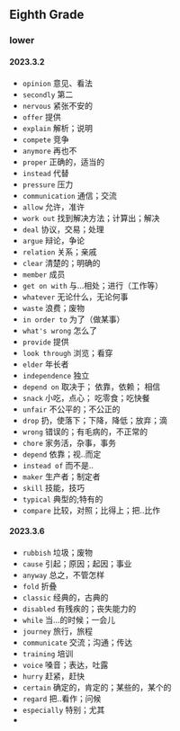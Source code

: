 ## Eighth Grade

### lower

#### 2023.3.2

* `opinion` 意见、看法
* `secondly` 第二
* `nervous` 紧张不安的 
* `offer` 提供
* `explain` 解析；说明
* `compete` 竞争
* `anymore` 再也不
* `proper` 正确的，适当的
* `instead` 代替
* `pressure` 压力
* `communication` 通信；交流
* `allow` 允许，准许
* `work out` 找到解决方法；计算出；解决
* `deal` 协议，交易；处理
* `argue` 辩论，争论
* `relation` 关系；亲戚
* `clear` 清楚的；明确的
* `member` 成员
* `get on with` 与...相处；进行（工作等）
* `whatever` 无论什么，无论何事
* `waste` 浪费；废物
* `in order to` 为了（做某事）
* `what's wrong` 怎么了
* `provide` 提供
* `look through` 浏览；看穿
* `elder` 年长者
* `independence` 独立
* `depend on` 取决于； 依靠，依赖； 相信
* `snack` 小吃，点心； 吃零食；吃快餐
* `unfair` 不公平的；不公正的
* `drop` 扔，使落下；下降，降低；放弃；滴
* `wrong` 错误的；有毛病的，不正常的
* `chore` 家务活，杂事，事务
* `depend` 依靠；视..而定
* `instead of` 而不是..
* `maker` 生产者；制定者
* `skill` 技能，技巧
* `typical` 典型的;特有的
* `compare` 比较，对照；比得上；把..比作

#### 2023.3.6

* `rubbish` 垃圾；废物
* `cause` 引起；原因；起因；事业
* `anyway` 总之，不管怎样
* `fold` 折叠
* `classic` 经典的，古典的
* `disabled` 有残疾的；丧失能力的
* `while` 当...的时候；一会儿
* `journey` 旅行，旅程
* `communicate` 交流；沟通；传达
* `training` 培训
* `voice` 嗓音；表达，吐露
* `hurry` 赶紧，赶快
* `certain` 确定的，肯定的；某些的，某个的
* `regard` 把..看作；问候
* `especially` 特别；尤其
* 